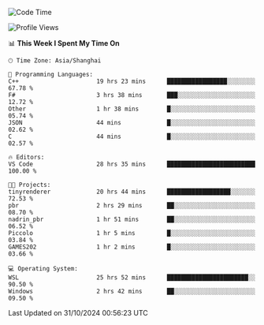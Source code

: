 <!--START_SECTION:waka-->
![Code Time](http://img.shields.io/badge/Code%20Time-2%2C096%20hrs%2023%20mins-blue)

![Profile Views](http://img.shields.io/badge/Profile%20Views-0-blue)

📊 **This Week I Spent My Time On** 

```text
🕑︎ Time Zone: Asia/Shanghai

💬 Programming Languages: 
C++                      19 hrs 23 mins      █████████████████░░░░░░░░   67.78 % 
F#                       3 hrs 38 mins       ███░░░░░░░░░░░░░░░░░░░░░░   12.72 % 
Other                    1 hr 38 mins        █░░░░░░░░░░░░░░░░░░░░░░░░   05.74 % 
JSON                     44 mins             █░░░░░░░░░░░░░░░░░░░░░░░░   02.62 % 
C                        44 mins             █░░░░░░░░░░░░░░░░░░░░░░░░   02.57 % 

🔥 Editors: 
VS Code                  28 hrs 35 mins      █████████████████████████   100.00 % 

🐱‍💻 Projects: 
tinyrenderer             20 hrs 44 mins      ██████████████████░░░░░░░   72.53 % 
pbr                      2 hrs 29 mins       ██░░░░░░░░░░░░░░░░░░░░░░░   08.70 % 
nadrin_pbr               1 hr 51 mins        ██░░░░░░░░░░░░░░░░░░░░░░░   06.52 % 
Piccolo                  1 hr 5 mins         █░░░░░░░░░░░░░░░░░░░░░░░░   03.84 % 
GAMES202                 1 hr 2 mins         █░░░░░░░░░░░░░░░░░░░░░░░░   03.66 % 

💻 Operating System: 
WSL                      25 hrs 52 mins      ███████████████████████░░   90.50 % 
Windows                  2 hrs 42 mins       ██░░░░░░░░░░░░░░░░░░░░░░░   09.50 % 
```


 Last Updated on 31/10/2024 00:56:23 UTC
<!--END_SECTION:waka-->